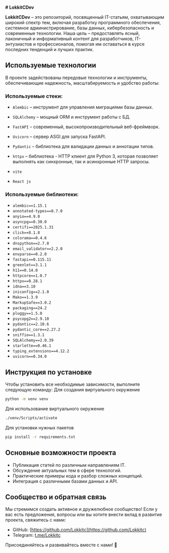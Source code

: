 **# LokkitCDev**

**LokkitCDev** – это репозиторий, посвященный IT-статьям, охватывающим широкий спектр тем, включая разработку программного обеспечения, системное администрирование, базы данных, кибербезопасность и современные технологии. Наша цель – предоставлять ясный, лаконичный и информативный контент для разработчиков, IT-энтузиастов и профессионалов, помогая им оставаться в курсе последних тенденций и лучших практик.

## Используемые технологии

В проекте задействованы передовые технологии и инструменты, обеспечивающие надежность, масштабируемость и удобство работы:

### Используемые стеки:

- `Alembic` – инструмент для управления миграциями базы данных.
- `SQLAlchemy` – мощный ORM и инструмент работы с БД.
- `FastAPI` – современный, высокопроизводительный веб-фреймворк.
- `Uvicorn` – сервер ASGI для запуска FastAPI.
- `Pydantic` – библиотека для валидации данных и аннотации типов.
- `httpx` – библиотека - HTTP клиент для Python 3, которая позволяет выполнять как синхронные, так и асинхронные HTTP запросы.

- `vite` 
- `React js`
### Используемые библиотеки:

- `alembic==1.15.1`
- `annotated-types==0.7.0`
- `anyio==4.9.0`
- `asyncpg==0.30.0`
- `certifi==2025.1.31`
- `click==8.1.8`
- `colorama==0.4.6`
- `dnspython==2.7.0`
- `email_validator==2.2.0`
- `envparse==0.2.0`
- `fastapi==0.115.11`
- `greenlet==3.1.1`
- `h11==0.14.0`
- `httpcore==1.0.7`
- `httpx==0.28.1`
- `idna==3.10`
- `iniconfig==2.1.0`
- `Mako==1.3.9`
- `MarkupSafe==3.0.2`
- `packaging==24.2`
- `pluggy==1.5.0`
- `psycopg2==2.9.10`
- `pydantic==2.10.6`
- `pydantic_core==2.27.2`
- `sniffio==1.3.1`
- `SQLAlchemy==2.0.39`
- `starlette==0.46.1`
- `typing_extensions==4.12.2`
- `uvicorn==0.34.0`


## Инструкция по установке

Чтобы установить все необходимые зависимости, выполните следующую команду:
Для создания виртуального окружение
```sh
python -m venv venv
```
Для использование виртуального окружение
```sh
./venv/Scripts/activate
```
Для установки нужных пакетов
```sh
pip install -r requirements.txt
```

## Основные возможности проекта

- Публикация статей по различным направлениям IT.
- Обсуждение актуальных тем в сфере технологий.
- Практические примеры кода и разбор сложных концепций.
- Интеграция с различными базами данных и API.

## Сообщество и обратная связь

Мы стремимся создать активное и дружелюбное сообщество! Если у вас есть предложения, вопросы или вы хотите внести вклад в развитие проекта, свяжитесь с нами:

- GitHub: [https://github.com/Lokkitс](https://github.com/Lokkitс)
- Telegram: [t.me/Lokkitс](https://t.me/Lokkitс)

Присоединяйтесь и развивайтесь вместе с нами! 🌟


